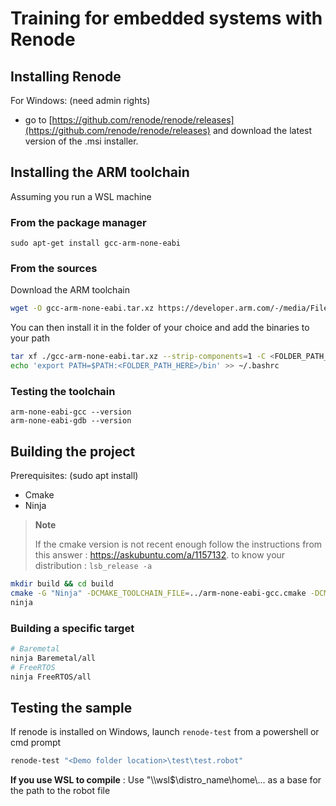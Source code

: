 # Training for embedded systems with Renode

## Installing Renode
For Windows:  (need admin rights)
- go to [https://github.com/renode/renode/releases](https://github.com/renode/renode/releases) and download the latest version of the .msi installer. 

## Installing the ARM toolchain

Assuming you run a WSL machine

### From the package manager

```
sudo apt-get install gcc-arm-none-eabi
```

### From the sources 
Download the ARM toolchain

``` bash
wget -O gcc-arm-none-eabi.tar.xz https://developer.arm.com/-/media/Files/downloads/gnu/12.2.mpacbti-bet1/binrel/arm-gnu-toolchain-12.2.mpacbti-bet1-x86_64-arm-none-eabi.tar.xz
```

You can then install it in the folder of your choice and add the binaries to your path

``` bash
tar xf ./gcc-arm-none-eabi.tar.xz --strip-components=1 -C <FOLDER_PATH_HERE>
echo 'export PATH=$PATH:<FOLDER_PATH_HERE>/bin' >> ~/.bashrc
```

### Testing the toolchain

```
arm-none-eabi-gcc --version
arm-none-eabi-gdb --version
```

## Building the project

Prerequisites: (sudo apt install) 
- Cmake   
- Ninja

>**Note**
> 
>If the cmake version is not recent enough follow the instructions from this answer : https://askubuntu.com/a/1157132. to know your distribution : 
>`lsb_release -a`
``` bash
mkdir build && cd build
cmake -G "Ninja" -DCMAKE_TOOLCHAIN_FILE=../arm-none-eabi-gcc.cmake -DCMAKE_BUILD_TYPE=Debug ..
ninja
```

### Building a specific target

```bash
# Baremetal 
ninja Baremetal/all
# FreeRTOS
ninja FreeRTOS/all
```


## Testing the sample

If renode is installed on Windows, launch `renode-test` from a powershell or cmd prompt

``` powershell
renode-test "<Demo folder location>\test\test.robot"
```

**If you use WSL to compile** : Use "\\\\wsl$\\distro_name\\home\\... as a base for the path to the robot file
